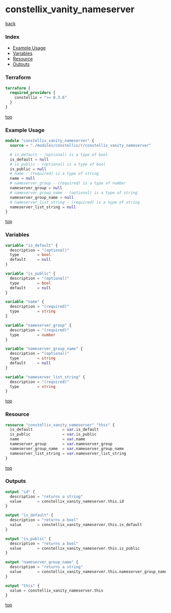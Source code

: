 # constellix_vanity_nameserver

[back](../constellix.md)

### Index

- [Example Usage](#example-usage)
- [Variables](#variables)
- [Resource](#resource)
- [Outputs](#outputs)

### Terraform

```terraform
terraform {
  required_providers {
    constellix = ">= 0.3.6"
  }
}
```

[top](#index)

### Example Usage

```terraform
module "constellix_vanity_nameserver" {
  source = "./modules/constellix/r/constellix_vanity_nameserver"

  # is_default - (optional) is a type of bool
  is_default = null
  # is_public - (optional) is a type of bool
  is_public = null
  # name - (required) is a type of string
  name = null
  # nameserver_group - (required) is a type of number
  nameserver_group = null
  # nameserver_group_name - (optional) is a type of string
  nameserver_group_name = null
  # nameserver_list_string - (required) is a type of string
  nameserver_list_string = null
}
```

[top](#index)

### Variables

```terraform
variable "is_default" {
  description = "(optional)"
  type        = bool
  default     = null
}

variable "is_public" {
  description = "(optional)"
  type        = bool
  default     = null
}

variable "name" {
  description = "(required)"
  type        = string
}

variable "nameserver_group" {
  description = "(required)"
  type        = number
}

variable "nameserver_group_name" {
  description = "(optional)"
  type        = string
  default     = null
}

variable "nameserver_list_string" {
  description = "(required)"
  type        = string
}
```

[top](#index)

### Resource

```terraform
resource "constellix_vanity_nameserver" "this" {
  is_default             = var.is_default
  is_public              = var.is_public
  name                   = var.name
  nameserver_group       = var.nameserver_group
  nameserver_group_name  = var.nameserver_group_name
  nameserver_list_string = var.nameserver_list_string
}
```

[top](#index)

### Outputs

```terraform
output "id" {
  description = "returns a string"
  value       = constellix_vanity_nameserver.this.id
}

output "is_default" {
  description = "returns a bool"
  value       = constellix_vanity_nameserver.this.is_default
}

output "is_public" {
  description = "returns a bool"
  value       = constellix_vanity_nameserver.this.is_public
}

output "nameserver_group_name" {
  description = "returns a string"
  value       = constellix_vanity_nameserver.this.nameserver_group_name
}

output "this" {
  value = constellix_vanity_nameserver.this
}
```

[top](#index)